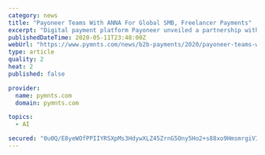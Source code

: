 ```yaml
---
category: news
title: "Payoneer Teams With ANNA For Global SMB, Freelancer Payments"
excerpt: "Digital payment platform Payoneer unveiled a partnership with banking and admin app ANNA to offer global payments for freelancers and small companies."
publishedDateTime: 2020-05-11T23:48:00Z
webUrl: "https://www.pymnts.com/news/b2b-payments/2020/payoneer-teams-with-anna-for-global-smb-freelancer-payments/"
type: article
quality: 2
heat: 2
published: false

provider:
  name: pymnts.com
  domain: pymnts.com

topics:
  - AI

secured: "0u0Q/E8yeWOfPPIIYRSXpMs3HdywXLZ45ZrnG5Ony5Ho2+s88xo9HmsmrgiVIxsCsYVCn7yBUSbgB7OBKZ6MICyoT2WuesaedkAjj5ftcxGuMDgpesjlEAna/WhtikgNxxhc8SkJYzJRXlHZsTKPSFOSbbDai6CyVJ+3DRZV4TyiIxfgjVG1ikbF/C/kdimXKed20w/DwlKr8ERKcJMhTaZoU1TG1g9fJPig4whUflsOliYjApWQEOun+hpUhHun6GHiBijeCZQex1MGu6GANxx3alSRkTUvt9IdHZUuf+ACFF7704bsieC5k9dUDd4C3idSMkpgj2s51q7UJQf28B1QX3N7z9SRPL0xWinY1c2J6CsXIBPi1TXXao/kHgyqr+ierdktdGuKXGVf2HofM74unmRT4DL0k3mWrg2+P65r0VicIF7pw864xSDRCBjDeFBQNvT7JA0wXL1zIV/YfkUlROfReAKKWnLPjwaUTDg=;j1uZZzfh5dBU2bVsfibAvg=="
---
```



